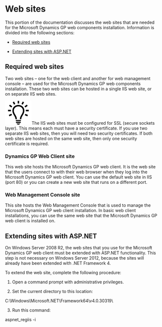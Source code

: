<span id="_Toc498953299" class="anchor"></span>

# Web sites

This portion of the documentation discusses the web sites that are needed for the Microsoft Dynamics GP web components installation. Information is divided into the following sections:

-   [Required web sites](#required-web-sites)  

-   [Extending sites with ASP.NET](#extending-sites-with-asp.net)  

## Required web sites

Two web sites – one for the web client and another for web management console – are used for the Microsoft Dynamics GP web components installation. These two web sites can be hosted in a single IIS web site, or on separate IIS web sites.

![displays a lightbulb to indication tips and tricks.](media/lightbulb.png "Lightbulb symbol")The IIS web sites must be configured for SSL (secure sockets layer). This means each must have a security certificate. If you use two separate IIS web sites, then you will need two security certificates. If both web sites are hosted on the same web site, then only one security certificate is required.  

### Dynamics GP Web Client site

This web site hosts the Microsoft Dynamics GP web client. It is the web site that the users connect to with their web browser when they log into the Microsoft Dynamics GP web client. You can use the default web site in IIS (port 80) or you can create a new web site that runs on a different port.

### Web Management Console site

This site hosts the Web Management Console that is used to manage the Microsoft Dynamics GP web client installation. In basic web client installations, you can use the same web site that the Microsoft Dynamics GP web client is installed on.

## Extending sites with ASP.NET

On Windows Server 2008 R2, the web sites that you use for the Microsoft Dynamics GP web client must be extended with ASP.NET functionality. This step is not necessary on Windows Server 2012, because the sites will already have been extended with .NET Framework 4.

To extend the web site, complete the following procedure:

1. Open a command prompt with administrative privileges.

2. Set the current directory to this location:

C:\\Windows\\Microsoft.NET\\Framework64\\v4.0.30319\\

3. Run this command:

aspnet\_regiis -i
